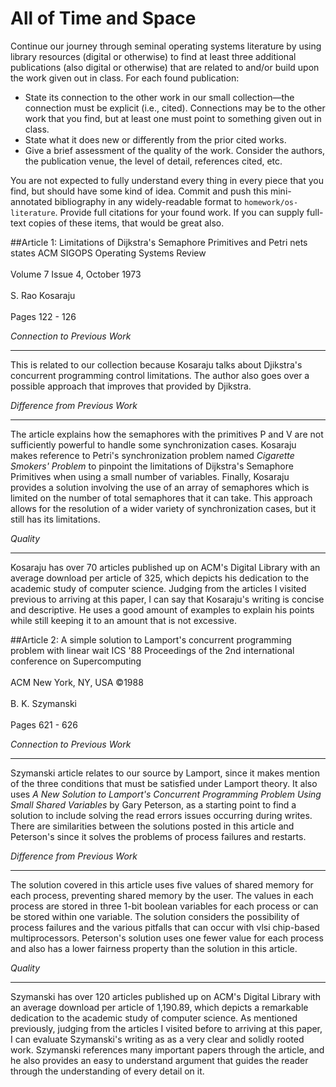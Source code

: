 # All of Time and Space

Continue our journey through seminal operating systems literature by using library resources (digital or otherwise) to find at least three additional publications (also digital or otherwise) that are related to and/or build upon the work given out in class. For each found publication:

* State its connection to the other work in our small collection—the connection must be explicit (i.e., cited). Connections may be to the other work that you find, but at least one must point to something given out in class.
* State what it does new or differently from the prior cited works.
* Give a brief assessment of the quality of the work. Consider the authors, the publication venue, the level of detail, references cited, etc.

You are not expected to fully understand every thing in every piece that you find, but should have some kind of idea.
Commit and push this mini-annotated bibliography in any widely-readable format to `homework/os-literature`. Provide full citations for your found work. If you can supply full-text copies of these items, that would be great also.



##Article 1: Limitations of Dijkstra's Semaphore Primitives and Petri nets states 
ACM SIGOPS Operating Systems Review</br>
<br>Volume 7 Issue 4, October 1973 </br>
<br>S. Rao Kosaraju	</br>
<br>Pages 122 - 126</br>

*Connection to Previous Work*
***
This is related to our collection because Kosaraju talks about Djikstra's concurrent programming control limitations. The author also goes over a possible approach that improves that provided by Djikstra.

*Difference from Previous Work*
***
The article explains how the semaphores with the primitives P and V are not sufficiently powerful to handle some synchronization cases. Kosaraju makes reference to Petri's synchronization problem named *Cigarette Smokers' Problem* to pinpoint the limitations of Dijkstra's Semaphore Primitives when using a small number of variables. Finally, Kosaraju provides a solution involving the use of an array of semaphores which is limited on the number of total semaphores that it can take. This approach allows for the resolution of a wider variety of synchronization cases, but it still has its limitations.  

*Quality*
***
Kosaraju has over 70 articles published up on ACM's Digital Library with an average download per article of 325, which depicts his dedication to the academic study of computer science. Judging from the articles I visited previous to arriving at this paper, I can say that Kosaraju's writing is concise and descriptive. He uses a good amount of examples to explain his points while still keeping it to an amount that is not excessive. 

##Article 2: A simple solution to Lamport's concurrent programming problem with linear wait 
ICS '88 Proceedings of the 2nd international conference on Supercomputing</br>
<br>ACM New York, NY, USA ©1988 </br>
<br>B. K. Szymanski	</br>
<br>Pages 621 - 626</br>

*Connection to Previous Work*
***
Szymanski article relates to our source by Lamport, since it makes mention of the three conditions that must be satisfied under Lamport theory. It also uses *A New Solution to Lamport's Concurrent Programming Problem Using Small Shared Variables* by Gary Peterson, as a starting point to find a solution to include solving the read errors issues occurring during writes. There are similarities between the solutions posted in this article and Peterson's since it solves the problems of process failures and restarts.

*Difference from Previous Work*
***
The solution covered in this article uses five values of shared memory for each process, preventing shared memory by the user. The values in each process are stored in three 1-bit boolean variables for each process or can be stored within one variable. The solution considers the possibility of process failures and the various pitfalls that can occur with vlsi chip-based multiprocessors. Peterson's solution uses one fewer value for each process and also has a lower fairness property than the solution in this article. 

*Quality*
***
Szymanski has over 120 articles published up on ACM's Digital Library with an average download per article of 1,190.89, which depicts a remarkable dedication to the academic study of computer science. As mentioned previously, judging from the articles I visited before to arriving at this paper, I can evaluate Szymanski's writing as as a very clear and solidly rooted work. Szymanski references many important papers through the article, and he also provides an easy to understand argument that guides the reader through the understanding of every detail on it.
